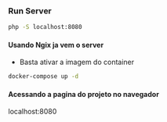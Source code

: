 ### Run Server 

```bash
php -S localhost:8080
```

#### Usando Ngix ja vem o server 

- Basta ativar a imagem do container

```bash
docker-compose up -d
```

#### Acessando a pagina do projeto no navegador

localhost:8080 


